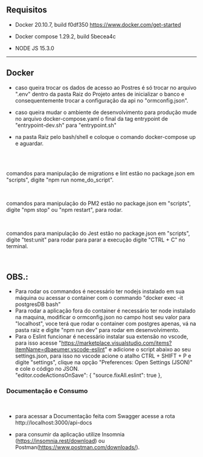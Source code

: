 ## Requisitos

- Docker 20.10.7, build f0df350 https://www.docker.com/get-started

- Docker compose 1.29.2, build 5becea4c

- NODE JS 15.3.0

---

## Docker

- caso queira trocar os dados de acesso ao Postres é só trocar no arquivo ".env" dentro da pasta Raiz do Projeto antes de inicializar o banco e consequentemente trocar a configuração da api no "ormconfig.json".

- caso queira mudar o ambiente de desenvolvimento para produção mude no arquivo docker-compose.yaml o final da tag entrypoint de "entrypoint-dev.sh" para "entrypoint.sh"

- na pasta Raiz pelo bash/shell e coloque o comando docker-compose up e aguardar.

</br>
</br>

comandos para manipulação de migrations e lint estão no package.json em "scripts", digite "npm run nome_do_script".

</br>

comandos para manipulação do PM2 estão no package.json em "scripts", digite "npm stop" ou "npm restart", para rodar.

</br>

comandos para manipulação do Jest estão no package.json em "scripts", digite "test:unit" para rodar para parar a execução digite "CTRL + C" no terminal.

</br>

## OBS.:

- Para rodar os commandos é necessário ter nodejs instalado em sua máquina ou acessar o container com o commando "docker exec -it postgresDB bash"
- Para rodar a aplicação fora do container é necessário ter node instalado na maquina, modificar o ormconfig.json no campo host seu valor para "localhost", voce terá que rodar o container com postgres apenas, vá na pasta raiz e digite "npm run dev" para rodar em desenvolvimento.
- Para o Eslint funcionar é necessário instalar sua extensão no vscode, para isso acesse "https://marketplace.visualstudio.com/items?itemName=dbaeumer.vscode-eslint" e adicione o script abaixo ao seu settings.json, para isso no vscode acione o atalho CTRL + SHIFT + P e digite "settings", clique na opção "Preferences: Open Settings (JSON)" e cole o código no JSON.
  </br>
  "editor.codeActionsOnSave": {
  "source.fixAll.eslint": true
  },
  </br>

### Documentação e Consumo

</br>

- para acessar a Documentação feita com Swagger acesse a rota http://localhost:3000/api-docs

- para consumir da aplicação utilize Insomnia (https://insomnia.rest/download) ou Postman(https://www.postman.com/downloads/).
